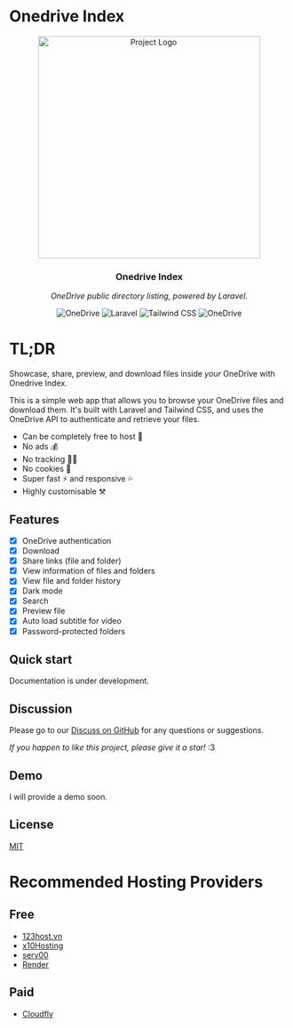 # Onedrive Index

<div align="center">
    <img src="https://i.ibb.co/r5XKcP1/logo.png" width="400" alt="Project Logo">
    <h3>Onedrive Index</h3>
    <p>
        <em>
            OneDrive public directory listing, powered by Laravel.
        </em>
    </p>
     <img src="https://img.shields.io/badge/OneDrive-0078D4.svg?style=for-the-badge&logo=microsoftonedrive&logoColor=white" alt="OneDrive" />
      <img src="https://img.shields.io/badge/laravel-%23FF2D20.svg?style=for-the-badge&logo=laravel&logoColor=white" alt="Laravel" />
       <img src="https://img.shields.io/badge/tailwindcss-%2338B2AC.svg?style=for-the-badge&logo=tailwind-css&logoColor=white" alt="Tailwind CSS" />
        <img src="https://img.shields.io/badge/daisyUI-%2318A303?style=for-the-badge" alt="OneDrive" />
</div>

# TL;DR

Showcase, share, preview, and download files inside _your_ OneDrive with Onedrive Index.

This is a simple web app that allows you to browse your OneDrive files and download them. It's built with Laravel and
Tailwind CSS, and uses the OneDrive API to authenticate and retrieve your files.

- Can be completely free to host 💸
- No ads 💰
- No tracking 🕵️‍♂️
- No cookies 🍪
- Super fast ⚡ and responsive 💦
- Highly customisable ⚒️

## Features

-   [x] OneDrive authentication
-   [x] Download
-   [x] Share links (file and folder)
-   [x] View information of files and folders
-   [x] View file and folder history
-   [x] Dark mode
-   [x] Search
-   [x] Preview file
-   [x] Auto load subtitle for video
-   [x] Password-protected folders

## Quick start

Documentation is under development.

## Discussion

Please go to our [Discuss on GitHub](https://github.com/ngotuananh101/onedrive/discussions) for any questions or
suggestions.

_If you happen to like this project, please give it a star!_ :3

## Demo

I will provide a demo soon.

## License

[MIT](https://choosealicense.com/licenses/mit/)

# Recommended Hosting Providers

## Free

- [123host.vn](https://client.123host.vn/?affid=866&campaign=free-hosting)
- [x10Hosting](https://x10hosting.com/)
- [serv00](https://www.serv00.com/)
- [Render](https://render.com/)

## Paid

- [Cloudfly](https://cloudfly.vn/?ref=169025103)
